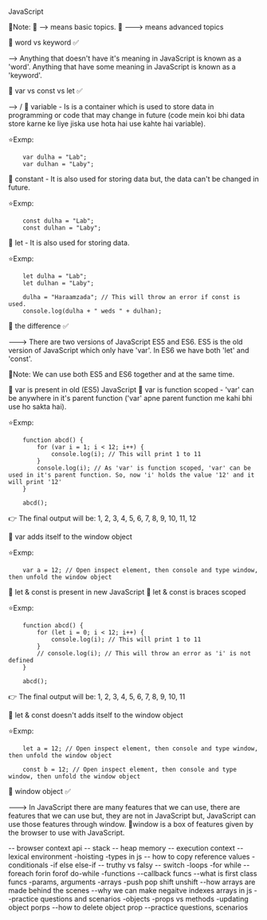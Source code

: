 JavaScript

📝Note: 🎯 --> means basic topics.
         🎯 ---> means advanced topics 



🎯 word vs keyword ✅

--> Anything that doesn't have it's meaning in JavaScript is known as a 'word'.
   Anything that have some meaning in JavaScript is known as a 'keyword'.



🎯 var vs const vs let ✅

--> /
🎈 variable - Is is a container which is used to store data in 
                   programming or code that may change in future (code
                   mein koi bhi  data store karne ke liye jiska use hota hai
                   use kahte hai variable).

⭐Exmp:

        var dulha = "Lab";
        var dulhan = "Laby";

🎈 constant - It is also used for storing data but, the data can't be changed in future.

⭐Exmp: 

        const dulha = "Lab";
        const dulhan = "Laby";

🎈 let - It is also used for storing data.

⭐Exmp: 

        let dulha = "Lab";
        let dulhan = "Laby";

        dulha = "Haraamzada"; // This will throw an error if const is used.
        console.log(dulha + " weds " + dulhan);



🎯 the difference ✅

---> There are two versions of JavaScript ES5 and ES6. ES5 is the old version of JavaScript
      which only have 'var'. In ES6 we have both 'let' and 'const'. 

📝Note: We can use both ES5 and ES6 together and at the same time.

🎈 var is present in old (ES5) JavaScript
🎈 var is function scoped - 'var' can be anywhere in it's parent function ('var' apne parent
                             function me kahi bhi use ho sakta hai).

⭐Exmp: 

        function abcd() {
            for (var i = 1; i < 12; i++) {
                console.log(i); // This will print 1 to 11
            }
            console.log(i); // As 'var' is function scoped, 'var' can be used in it's parent function. So, now 'i' holds the value '12' and it will print '12'
        }

        abcd(); 

👉 The final output will be: 1, 2, 3, 4, 5, 6, 7, 8, 9, 10, 11, 12

🎈 var adds itself to the window object 

⭐Exmp:      

        var a = 12; // Open inspect element, then console and type window, then unfold the window object

🎈 let & const is present in new JavaScript
🎈 let & const is braces scoped 

⭐Exmp:

        function abcd() {
            for (let i = 0; i < 12; i++) {
                console.log(i); // This will print 1 to 11
            }
            // console.log(i); // This will throw an error as 'i' is not defined
        }

        abcd();

👉 The final output will be: 1, 2, 3, 4, 5, 6, 7, 8, 9, 10, 11

🎈 let & const doesn't adds itself to the window object

⭐Exmp:      

        let a = 12; // Open inspect element, then console and type window, then unfold the window object

        const b = 12; // Open inspect element, then console and type window, then unfold the window object
           
        
        
🎯 window object ✅

---> In JavaScript there are many features that we can use, there are features that we can use
     but, they are not in JavaScript but, JavaScript can use those features through window.
    🌟window is a box of features given by the browser to use with JavaScript.









-- browser context api
-- stack
-- heap memory
-- execution context
-- lexical environment
-hoisting
-types in js
-- how to copy reference values
-conditionals
-if else else-if
-- truthy vs falsy
-- switch
-loops
-for while
--foreach forin forof do-while
-functions
--callback funcs
--what is first class funcs
-params, arguments
-arrays
-push pop shift unshift
--how arrays are made behind the scenes
--why we can make negaitve indexes arrays in js
--practice questions and scenarios
-objects
-props vs methods
-updating object porps
--how to delete object prop
--practice questions, scenarios